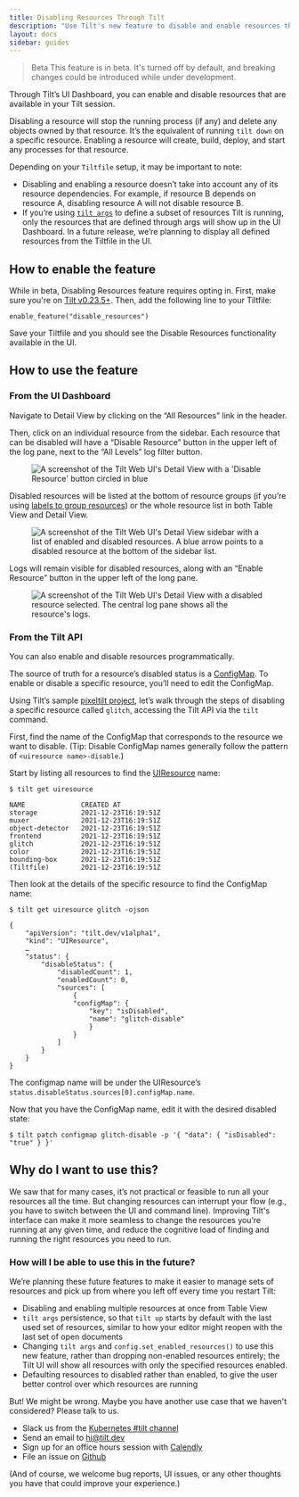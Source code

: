 ```yaml
---
title: Disabling Resources Through Tilt
description: "Use Tilt's new feature to disable and enable resources through the UI. Manage what resources you have up and running more seamlessly."
layout: docs
sidebar: guides
---
```


> <span class="pill-tag">Beta</span> This feature is in beta. It's turned off by default, and breaking changes could be introduced while under development.

Through Tilt’s UI Dashboard, you can enable and disable resources that are available in your Tilt session.

Disabling a resource will stop the running process (if any) and delete any objects owned by that resource. It’s the equivalent of running `tilt down` on a specific resource. Enabling a resource will create, build, deploy, and start any processes for that resource.

Depending on your `Tiltfile` setup, it may be important to note:
* Disabling and enabling a resource doesn’t take into account any of its resource dependencies. For example, if resource B depends on resource A, disabling resource A will not disable resource B.
* If you’re using [`tilt args`](tiltfile_config.html) to define a subset of resources Tilt is running, only the resources that are defined through args will show up in the UI Dashboard. In a future release, we’re planning to display all defined resources from the Tiltfile in the UI.

## How to enable the feature
While in beta, Disabling Resources feature requires opting in. First, make sure you're on [Tilt v0.23.5+](https://github.com/tilt-dev/tilt/releases). Then, add the following line to your Tiltfile:

```
enable_feature("disable_resources")
```

Save your Tiltfile and you should see the Disable Resources functionality available in the UI.
## How to use the feature

### From the UI Dashboard
Navigate to Detail View by clicking on the “All Resources” link in the header.

Then, click on an individual resource from the sidebar. Each resource that can be disabled will have a “Disable Resource” button in the upper left of the log pane, next to the “All Levels” log filter button.

<figure>
  <img src="/assets/img/disable-resources-detail-button.png" alt="A screenshot of the Tilt Web UI's Detail View with a 'Disable Resource' button circled in blue">
</figure>

Disabled resources will be listed at the bottom of resource groups (if you’re using [labels to group resources](tiltfile_concepts.html#resource-groups)) or the whole resource list in both Table View and Detail View.

<figure>
  <img src="/assets/img/disable-resources-detail-sidebar.png" alt="A screenshot of the Tilt Web UI's Detail View sidebar with a list of enabled and disabled resources. A blue arrow points to a disabled resource at the bottom of the sidebar list.">
</figure>

Logs will remain visible for disabled resources, along with an “Enable Resource” button in the upper left of the long pane.

<figure>
  <img src="/assets/img/disable-resources-detail-view.png" alt="A screenshot of the Tilt Web UI's Detail View with a disabled resource selected. The central log pane shows all the resource's logs.">
</figure>

### From the Tilt API
You can also enable and disable resources programmatically.

The source of truth for a resource’s disabled status is a [ConfigMap](https://api.tilt.dev/core/config-map-v1alpha1.html). To enable or disable a specific resource, you’ll need to edit the ConfigMap.

Using Tilt’s sample [pixeltilt project](https://github.com/tilt-dev/pixeltilt/), let’s walk through the steps of disabling a specific resource called `glitch`, accessing the Tilt API via the `tilt` command.

First, find the name of the ConfigMap that corresponds to the resource we want to disable. (Tip: Disable ConfigMap names generally follow the pattern of `<uiresource name>-disable`.)

Start by listing all resources to find the [UIResource](https://api.tilt.dev/interface/ui-resource-v1alpha1.html) name:
```shell
$ tilt get uiresource

NAME              CREATED AT
storage           2021-12-23T16:19:51Z
muxer             2021-12-23T16:19:51Z
object-detector   2021-12-23T16:19:51Z
frontend          2021-12-23T16:19:51Z
glitch            2021-12-23T16:19:51Z
color             2021-12-23T16:19:51Z
bounding-box      2021-12-23T16:19:51Z
(Tiltfile)        2021-12-23T16:19:51Z
```

Then look at the details of the specific resource to find the ConfigMap name:
``` shell
$ tilt get uiresource glitch -ojson

{
    "apiVersion": "tilt.dev/v1alpha1",
    "kind": "UIResource",
    …
    "status": {
        "disableStatus": {
            "disabledCount": 1,
            "enabledCount": 0,
            "sources": [
                {
                "configMap": {
                    "key": "isDisabled",
                    "name": "glitch-disable"
                    }
                }
            ]
        }
    }
}
```
The configmap name will be under the UIResource’s `status.disableStatus.sources[0].configMap.name`.

Now that you have the ConfigMap name, edit it with the desired disabled state:

```shell
$ tilt patch configmap glitch-disable -p '{ "data": { "isDisabled": "true" } }'
```

## Why do I want to use this?
We saw that for many cases, it’s not practical or feasible to run all your resources all the time. But changing resources can interrupt your flow (e.g., you have to switch between the UI and command line). Improving Tilt's interface can make it more seamless to change the resources you’re running at any given time, and reduce the cognitive load of finding and running the right resources you need to run.

### How will I be able to use this in the future?
We’re planning these future features to make it easier to manage sets of resources and pick up from where you left off every time you restart Tilt:
- Disabling and enabling multiple resources at once from Table View
- `tilt args` persistence, so that `tilt up` starts by default with the last used set of resources, similar to how your editor might reopen with the last set of open documents
- Changing `tilt args` and `config.set_enabled_resources()` to use this new feature, rather than dropping non-enabled resources entirely; the Tilt UI will show all resources with only the specified resources enabled.
- Defaulting resources to disabled rather than enabled, to give the user better control over which resources are running

But! We might be wrong. Maybe you have another use case that we haven't considered? Please talk to us.
* Slack us from the [Kubernetes #tilt channel](http://slack.k8s.io)
* Send an email to [hi@tilt.dev](mailto:hi@tilt.dev)
* Sign up for an office hours session with [Calendly](https://calendly.com/han-yu/user-research)
* File an issue on [Github](https://github.com/tilt-dev/tilt/issues)

(And of course, we welcome bug reports, UI issues, or any other thoughts you have that could improve your experience.)
